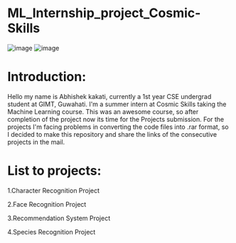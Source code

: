 # **ML_Internship_project_Cosmic-Skills**

![image](https://user-images.githubusercontent.com/57028410/87006381-338cfe00-c1de-11ea-9488-8bd5bece6ee7.png)
![image](https://user-images.githubusercontent.com/57028410/87008352-3a694000-c1e1-11ea-8023-cfaf52d140b6.png)

# Introduction:
Hello my name is Abhishek kakati, currently a 1st year CSE undergrad student at GIMT, Guwahati. I'm a summer intern at Cosmic Skills taking the Machine Learning course. This was an awesome course, so after completion of the project now its time for the Projects submission. For the projects I'm facing problems in converting the code files into .rar format, so I decided to make this repository and share the links of the consecutive projects in the mail.

# List to projects:
1.Character Recognition Project

2.Face Recognition Project

3.Recommendation System Project

4.Species Recognition Project
